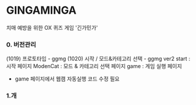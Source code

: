 # GINGAMINGA
치매 예방을 위한 OX 퀴즈 게임 '긴가민가'

### 0. 버전관리
(1019) 프로토타입 - ggmg
(1020) 시작 / 모드&카테고리 선택 - ggmg ver2
  start : 시작 페이지
  ModenCat : 모드 & 카테고리 선택 페이지 
  game : 게임 실행 페이지
* game 페이지에서 웹캠 자동실행 코드 수정 필요

### 1.개
